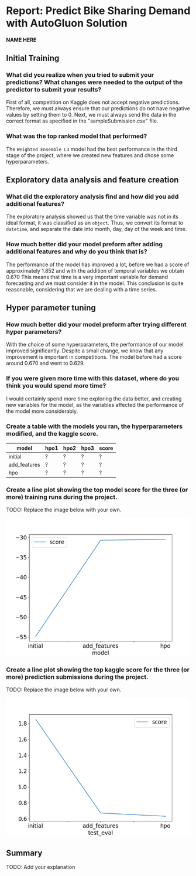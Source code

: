 # Report: Predict Bike Sharing Demand with AutoGluon Solution
#### NAME HERE

## Initial Training
### What did you realize when you tried to submit your predictions? What changes were needed to the output of the predictor to submit your results?

First of all, competition on Kaggle does not accept negative predictions. Therefore, we must always ensure that our predictions do not have negative values by setting them to $0$. Next, we must always send the data in the correct format as specified in the "sampleSubmission.csv" file.

### What was the top ranked model that performed?
The `Weighted Ensemble L3` model had the best performance in the third stage of the project, where we created new features and chose some hyperparameters.

## Exploratory data analysis and feature creation
### What did the exploratory analysis find and how did you add additional features?
The exploratory analysis showed us that the time variable was not in its ideal format, it was classified as an `object`. Thus, we convert its format to `datetime`, and separate the date into month, day, day of the week and time.

### How much better did your model preform after adding additional features and why do you think that is?
The performance of the model has improved a lot, before we had a score of approximately $1.852$ and with the addition of temporal variables we obtain $0.670$ This means that time is a very important variable for demand forecasting and we must consider it in the model. This conclusion is quite reasonable, considering that we are dealing with a time series.

## Hyper parameter tuning
### How much better did your model preform after trying different hyper parameters?
With the choice of some hyperparameters, the performance of our model improved significantly. Despite a small change, we know that any improvement is important in competitions. The model before had a score around $0.670$ and went to $0.629$.

### If you were given more time with this dataset, where do you think you would spend more time?
I would certainly spend more time exploring the data better, and creating new variables for the model, as the variables affected the performance of the model more considerably.

### Create a table with the models you ran, the hyperparameters modified, and the kaggle score.
|model|hpo1|hpo2|hpo3|score|
|--|--|--|--|--|
|initial|?|?|?|?|
|add_features|?|?|?|?|
|hpo|?|?|?|?|

### Create a line plot showing the top model score for the three (or more) training runs during the project.

TODO: Replace the image below with your own.

![model_train_score.png](img/model_train_score.png)

### Create a line plot showing the top kaggle score for the three (or more) prediction submissions during the project.

TODO: Replace the image below with your own.

![model_test_score.png](img/model_test_score.png)

## Summary
TODO: Add your explanation
